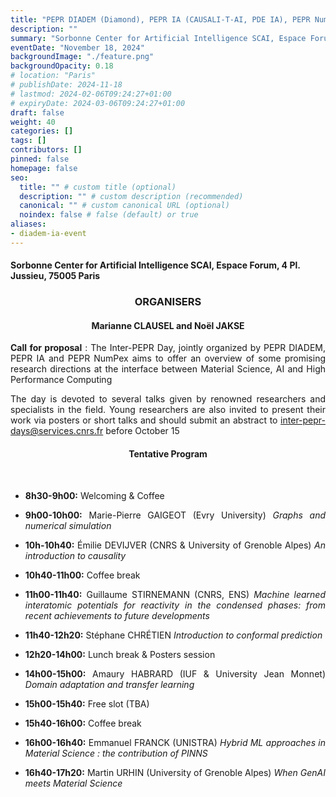 ```yaml
---
title: "PEPR DIADEM (Diamond), PEPR IA (CAUSALI-T-AI, PDE IA), PEPR NumPex"
description: ""
summary: "Sorbonne Center for Artificial Intelligence SCAI, Espace Forum, 4 Pl. Jussieu, 75005 Paris"
eventDate: "November 18, 2024"
backgroundImage: "./feature.png"
backgroundOpacity: 0.18
# location: "Paris"
# publishDate: 2024-11-18
# lastmod: 2024-02-06T09:24:27+01:00
# expiryDate: 2024-03-06T09:24:27+01:00
draft: false
weight: 40
categories: []
tags: []
contributors: []
pinned: false
homepage: false
seo:
  title: "" # custom title (optional)
  description: "" # custom description (recommended)
  canonical: "" # custom canonical URL (optional)
  noindex: false # false (default) or true
aliases:
- diadem-ia-event
---
```

<!-- <div class="news-3peprs"> -->

#### Sorbonne Center for Artificial Intelligence SCAI, Espace Forum, 4 Pl. Jussieu, 75005 Paris

<div align="center">

### ORGANISERS

#### Marianne CLAUSEL and Noël JAKSE

</div>

<div align="justify">

**Call for proposal** : The Inter-PEPR Day, jointly organized by
PEPR DIADEM, PEPR IA and PEPR NumPex aims to offer an
overview of some promising research directions at the
interface between Material Science, AI and High Performance
Computing

The day is devoted to several talks given by renowned researchers and specialists in the field. Young researchers are also invited to present their work via posters or short talks and should submit an abstract to <a href="mailto:inter-pepr-days@services.cnrs.fr">inter-pepr-days@services.cnrs.fr</a> before October 15

</div>

<div align="center">

#### Tentative Program

</div>

<br/>

<div align="justify">

- **8h30-9h00:** Welcoming & Coffee

- **9h00-10h00:** Marie-Pierre GAIGEOT (Evry University) *Graphs and numerical simulation*
- **10h-10h40:** Émilie DEVIJVER (CNRS & University of Grenoble Alpes) *An introduction to causality*

- **10h40-11h00:** Coffee break

- **11h00-11h40:** Guillaume STIRNEMANN (CNRS, ENS) *Machine learned interatomic potentials for reactivity in the condensed phases: from recent achievements to future developments*
- **11h40-12h20:** Stéphane CHRÉTIEN *Introduction to conformal prediction*

- **12h20-14h00:** Lunch break & Posters session

- **14h00-15h00:** Amaury HABRARD (IUF & University Jean Monnet) *Domain adaptation and transfer learning*
- **15h00-15h40:** Free slot (TBA)
<!-- - **15h00-15h40:** Noël JAKSE and Émilie DEVIJVER (University of Grenoble Alpes) *Unsupervised topological learning and temporal simulations* -->

- **15h40-16h00:** Coffee break

- **16h00-16h40:** Emmanuel FRANCK (UNISTRA) *Hybrid ML approaches in Material Science : the contribution of PINNS*
- **16h40-17h20:** Martin URHIN  (University of Grenoble Alpes) *When GenAI meets Material Science*

</div>

<br/>

<!-- </div> -->
